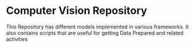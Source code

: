 # Computer Vision Repository

This Repository has different models implemented in various frameworks.
It also contains scripts that are useful for getting Data Prepared and related activities

